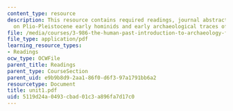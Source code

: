 ```yaml
---
content_type: resource
description: This resource contains required readings, journal abstracts, and synopses
  on Plio-Pleistocene early hominids and early archaeological traces of stone technology.
file: /media/courses/3-986-the-human-past-introduction-to-archaeology-fall-2006/5119d24a0493cbad01c3a896fa7d17c0_unit1.pdf
file_type: application/pdf
learning_resource_types:
- Readings
ocw_type: OCWFile
parent_title: Readings
parent_type: CourseSection
parent_uid: e9b9b8d9-2aa1-86f0-d6f3-97a1791bb6a2
resourcetype: Document
title: unit1.pdf
uid: 5119d24a-0493-cbad-01c3-a896fa7d17c0
---
```

